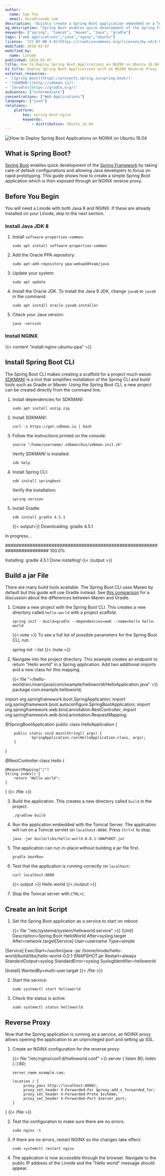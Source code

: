 ```yaml
---
author:
  name: Sam Foo
  email: docs@linode.com
description: 'Quickly create a Spring Boot application embedded on a Tomcat server through the command line. Deploy this application on a Linode through an NGINX reverse proxy.'
og_description: "Spring Boot enables quick development of the Spring Framework. This guide shows how to create a simple Spring Boot application on Ubuntu, using an NGINX reverse proxy."
keywords: ["spring", "tomcat", "maven", "Java", "gradle"]
tags: ["web applications","java","nginx","ubuntu"]
license: '[CC BY-ND 4.0](https://creativecommons.org/licenses/by-nd/4.0)'
modified: 2018-03-07
modified_by:
  name: Linode
published: 2018-03-07
title: How to Deploy Spring Boot Applications on NGINX on Ubuntu 16.04
h1_title: Deploy Spring Boot Applications with an NGINX Reverse Proxy
external_resources:
- '[Spring Boot](https://projects.spring.io/spring-boot/)'
- '[SDKMAN!](http://sdkman.io/)'
- '[Gradle](https://gradle.org/)'
audiences: ["intermediate"]
concentrations: ["Web Applications"]
languages: ["java"]
relations:
    platform:
        key: spring-boot-nginx
        keywords:
            - distribution: Ubuntu 16.04
---
```


![How to Deploy Spring Boot Applications on NGINX on Ubuntu 16.04](deploy-spring-boot-nginx-reverse-proxy.jpg "How to Deploy Spring Boot Applications on NGINX on Ubuntu 16.04")

## What is Spring Boot?

[Spring Boot](https://projects.spring.io/spring-boot/) enables quick development of the [Spring Framework](https://projects.spring.io/spring-framework/) by taking care of default configurations and allowing Java developers to focus on rapid prototyping. This guide shows how to create a simple Spring Boot application which is then exposed through an NGINX reverse proxy.

## Before You Begin

You will need a Linode with both Java 8 and NGINX. If these are already installed on your Linode, skip to the next section.

### Install Java JDK 8

1.  Install `software-properties-common`:

        sudo apt install software-properties-common

2.  Add the Oracle PPA repository:

        sudo apt-add-repository ppa:webupd8team/java

3.  Update your system:

        sudo apt update

4.  Install the Oracle JDK. To install the Java 9 JDK, change `java8` to `java9` in the command:

        sudo apt install oracle-java8-installer

5.  Check your Java version:

        java -version

### Install NGINX

{{< content "install-nginx-ubuntu-ppa" >}}

## Install Spring Boot CLI
The Spring Boot CLI makes creating a scaffold for a project much easier. [SDKMAN!](http://sdkman.io/) is a tool that simplifies installation of the Spring CLI and build tools such as Gradle or Maven. Using the Spring Boot CLI, a new project can be created directly from the command line.

1.  Install dependencies for SDKMAN!:

        sudo apt install unzip zip

2.  Install SDKMAN!:

        curl -s https://get.sdkman.io | bash

3.  Follow the instructions printed on the console:

        source "/home/username/.sdkman/bin/sdkman-init.sh"

    Verify SDKMAN! is installed:

        sdk help

4.  Install Spring CLI:

        sdk install springboot

    Verify the installation:

        spring version

5.  Install Gradle:

        sdk install gradle 4.5.1

    {{< output>}}
Downloading: gradle 4.5.1

In progress...

######################################################################## 100.0%

Installing: gradle 4.5.1
Done installing!
{{< /output >}}

## Build a jar File
There are many build tools available. The Spring Boot CLI uses Maven by default but this guide will use Gradle instead. See [this comparison](https://gradle.org/maven-vs-gradle/) for a discussion about the differences between Maven and Gradle.

1.  Create a new project with the Spring Boot CLI. This creates a new directory called `hello-world` with a project scaffold.

        spring init --build=gradle --dependencies=web --name=hello hello-world

    {{< note >}}
To see a full list of possible parameters for the Spring Boot CLI, run:

    spring init --list
{{< /note >}}

2.  Navigate into the project directory. This example creates an endpoint to return "Hello world" in a Spring application. Add two additional imports and a new class for this mapping.

    {{< file "~/hello-world/src/main/java/com/example/helloworld/HelloApplication.java" >}}
package com.example.helloworld;

import org.springframework.boot.SpringApplication;
import org.springframework.boot.autoconfigure.SpringBootApplication;
import org.springframework.web.bind.annotation.RestController;
import org.springframework.web.bind.annotation.RequestMapping;

@SpringBootApplication
public class HelloApplication {

        public static void main(String[] args) {
                SpringApplication.run(HelloApplication.class, args);
        }
}

@RestController
class Hello {

    @RequestMapping("/")
    String index() {
        return "Hello world";
    }
}
{{< /file >}}

3.  Build the application. This creates a new directory called `build` in the project.

        ./gradlew build

4.  Run the application embedded with the Tomcat Server. The application will run on a Tomcat servlet on `localhost:8080`. Press `Ctrl+C` to stop.

        java -jar build/libs/hello-world-0.0.1-SNAPSHOT.jar

5.  The application can run in-place without building a jar file first.

        gradle bootRun

6.  Test that the application is running correctly on `localhost`:

        curl localhost:8080

    {{< output >}}
Hello world
{{< /output >}}

7.  Stop the Tomcat server with `CTRL+C`.

## Create an Init Script

1.  Set the Spring Boot application as a service to start on reboot:

    {{< file "/etc/systemd/system/helloworld.service" >}}
[Unit]
Description=Spring Boot HelloWorld
After=syslog.target
After=network.target[Service]
User=username
Type=simple

[Service]
ExecStart=/usr/bin/java -jar /home/linode/hello-world/build/libs/hello-world-0.0.1-SNAPSHOT.jar
Restart=always
StandardOutput=syslog
StandardError=syslog
SyslogIdentifier=helloworld

[Install]
WantedBy=multi-user.target
{{< /file >}}

2.  Start the service:

        sudo systemctl start helloworld

3.  Check the status is active:

        sudo systemctl status helloworld

## Reverse Proxy
Now that the Spring application is running as a service, an NGINX proxy allows opening the application to an unprivileged port and setting up SSL.

1.  Create an NGINX configuration for the reverse proxy:

    {{< file "/etc/nginx/conf.d/helloworld.conf" >}}
server {
        listen 80;
        listen [::]:80;

        server_name example.com;

        location / {
             proxy_pass http://localhost:8080/;
             proxy_set_header X-Forwarded-For $proxy_add_x_forwarded_for;
             proxy_set_header X-Forwarded-Proto $scheme;
             proxy_set_header X-Forwarded-Port $server_port;
        }
}
{{< /file >}}

2.  Test the configuration to make sure there are no errors:

        sudo nginx -t

3.  If there are no errors, restart NGINX so the changes take effect:

        sudo systemctl restart nginx

4.  The application is now accessible through the browser. Navigate to the public IP address of the Linode and the "Hello world" message should appear.
